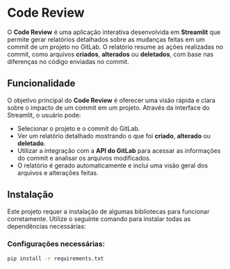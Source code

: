 # Code Review

O **Code Review** é uma aplicação interativa desenvolvida em **Streamlit** que permite gerar relatórios detalhados sobre as mudanças feitas em um commit de um projeto no GitLab. O relatório resume as ações realizadas no commit, como arquivos **criados**, **alterados** ou **deletados**, com base nas diferenças no código enviadas no commit.

## Funcionalidade

O objetivo principal do **Code Review** é oferecer uma visão rápida e clara sobre o impacto de um commit em um projeto. Através da interface do Streamlit, o usuário pode:

- Selecionar o projeto e o commit do GitLab.
- Ver um relatório detalhado mostrando o que foi **criado**, **alterado** ou **deletado**.
- Utilizar a integração com a **API do GitLab** para acessar as informações do commit e analisar os arquivos modificados.
- O relatório é gerado automaticamente e inclui uma visão geral dos arquivos e alterações feitas.

## Instalação

Este projeto requer a instalação de algumas bibliotecas para funcionar corretamente. Utilize o seguinte comando para instalar todas as dependências necessárias:

### Configurações necessárias:

```bash
pip install -r requirements.txt





